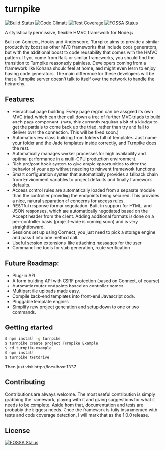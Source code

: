 # turnpike
[![Build Status](https://travis-ci.org/jay-depot/turnpike.png?branch=master)](https://travis-ci.org/jay-depot/turnpike)
[![Code Climate](https://codeclimate.com/github/jay-depot/turnpike.png)](https://codeclimate.com/github/jay-depot/turnpike)
[![Test Coverage](https://codeclimate.com/github/jay-depot/turnpike/badges/coverage.svg)](https://codeclimate.com/github/jay-depot/turnpike/coverage)
[![FOSSA Status](https://app.fossa.io/api/projects/git%2Bgithub.com%2Fjay-depot%2Fturnpike.svg?type=shield)](https://app.fossa.io/projects/git%2Bgithub.com%2Fjay-depot%2Fturnpike?ref=badge_shield)

A stylistically permissive, flexible HMVC framework for Node.js

Built on Connect, Hooks and Underscore, Turnpike aims to provide a similar productivity boost as other MVC frameworks that include code generators, but with the additional boost to code reusability that comes with the HMVC pattern. If you come from Rails or similar frameworks, you should find the transition to Turnpike reasonably painless. Developers coming from a framework like Kohana should feel at home, and might even learn to enjoy having code generators. The main difference for these developers will be that a Turnpike server doesn't talk to itself over the network to handle the heirarchy.

## Features:
 - Hierachical page building. Every page region can be assgned its own MVC triad, which can then call down a tree of further MVC triads to build each page component. (note, this currently requires a bit of a kludge to get the partials to come back up the triad, rather than try and fail to deliver over the connection. This will be fixed soon.)
 - Automatic view class building from folders full of templates. Just name your folder and the Jade templates inside correctly, and Turnpike does the rest.
 - Automatically manages worker processes for high availability and optimal performance in a multi-CPU production environment.
 - Rich pre/post hook system to give ample opportunities to alter the behavior of your app without needing to reinvent framework functions
 - Smart configuration system that automatically provides a fallback chain from Environment variables to project defaults and finally framework defaults.
 - Access control rules are automatically loaded from a separate module than the controller providing the endpoints being secured. This provides a nice, natural separation of concerns for access rules.
 - RESTful response format negotiation. Built-in support for HTML, and JSON responses, which are automatically negotiated based on the Accept header from the client. Adding additional formats is done on a per-controller basis (project-wide is coming soon) and is very straightforward.
 - Sessions set up using Connect, you just need to pick a storage engine and pass it into one method call.
 - Useful session extensions, like attaching messages for the user
 - Command line tools for stub generation, route verification

## Future Roadmap:
 - Plug-in API
 - A form building API with CSRF protection (based on Connect, of course)
 - Automatic router endpoints based on controller names.
 - Multipart file uploads made easy.
 - Compile back-end templates into front-end Javascript code.
 - Pluggable template engines
 - Simplify new project generation and setup down to one or two commands.

## Getting started
```bash
$ npm install -g turnpike
$ turnpike create project Turnpike Example
$ cd turnpike-example
$ npm install
$ turnpike testdrive
```
Then just visit http://localhost:1337

## Contributing
Contributions are always welcome. The most useful contribution is simply grabbing the framework, playing with it and giving suggestions for what it needs to be complete. Aside from that, documentation and tests are probably the biggest needs.
Once the framework is fully instrumented with tests and code coverage detection, I will mark that as the 1.0.0 release.


## License
[![FOSSA Status](https://app.fossa.io/api/projects/git%2Bgithub.com%2Fjay-depot%2Fturnpike.svg?type=large)](https://app.fossa.io/projects/git%2Bgithub.com%2Fjay-depot%2Fturnpike?ref=badge_large)